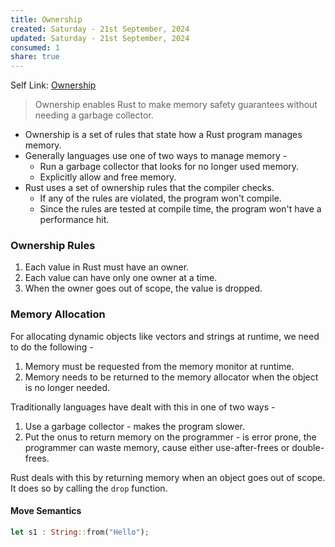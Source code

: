 ```yaml
---
title: Ownership
created: Saturday - 21st September, 2024
updated: Saturday - 21st September, 2024
consumed: 1
share: true
---
```


Self Link: [Ownership](Ownership.md)

 > 
 > Ownership enables Rust to make memory safety guarantees without needing a garbage collector.

* Ownership is a set of rules that state how a Rust program manages memory.
* Generally languages use one of two ways to manage memory - 
  * Run a garbage collector that looks for no longer used memory.
  * Explicitly allow and free memory.
* Rust uses a set of ownership rules that the compiler checks.
  * If any of the rules are violated, the program won't compile.
  * Since the rules are tested at compile time, the program won't have a performance hit.

### Ownership Rules

1. Each value in Rust must have an owner.
1. Each value can have only one owner at a time.
1. When the owner goes out of scope, the value is dropped.

### Memory Allocation

For allocating dynamic objects like vectors and strings at runtime, we need to do the following - 

1. Memory must be requested from the memory monitor at runtime.
1. Memory needs to be returned to the memory allocator when the object is no longer needed.

Traditionally languages have dealt with this in one of two ways - 

1. Use a garbage collector - makes the program slower.
1. Put the onus to return memory on the programmer - is error prone, the programmer can waste memory, cause either use-after-frees or double-frees.

Rust deals with this by returning memory when an object goes out of scope. It does so by calling the `drop` function.

#### Move Semantics

````rust
let s1 : String::from("Hello");
````
